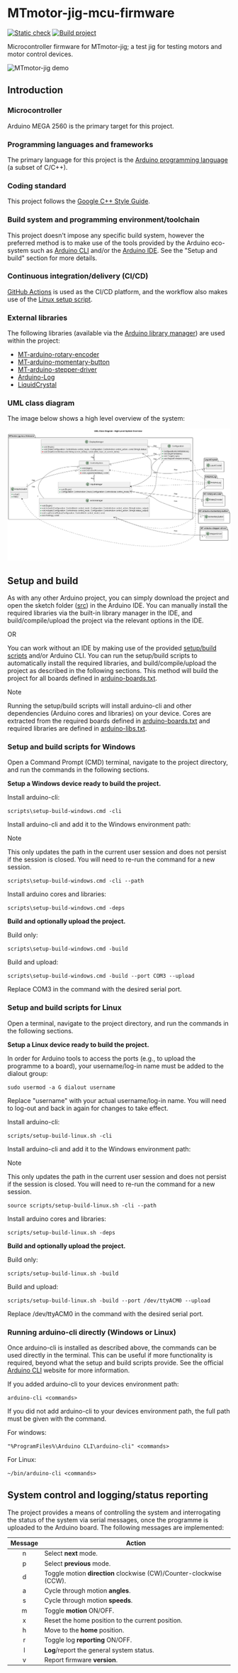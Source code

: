 # MTmotor-jig-mcu-firmware

[![Static check](https://github.com/Morgritech/MTmotor-jig-mcu-firmware/actions/workflows/static-check.yaml/badge.svg)](https://github.com/Morgritech/MTmotor-jig-mcu-firmware/actions/workflows/static-check.yaml) [![Build project](https://github.com/Morgritech/MTmotor-jig-mcu-firmware/actions/workflows/build-project.yaml/badge.svg)](https://github.com/Morgritech/MTmotor-jig-mcu-firmware/actions/workflows/build-project.yaml)

Microcontroller firmware for MTmotor-jig; a test jig for testing motors and motor control devices.

![MTmotor-jig demo](images/mtmotor-jig%20demo%202.5x%20speed%20720p%20gif.gif)

## Introduction

### Microcontroller

Arduino MEGA 2560 is the primary target for this project.

### Programming languages and frameworks

The primary language for this project is the [Arduino programming language](https://www.arduino.cc/reference) (a subset of C/C++).

### Coding standard

This project follows the [Google C++ Style Guide](https://google.github.io/styleguide/cppguide.html).

### Build system and programming environment/toolchain

This project doesn't impose any specific build system, however the preferred method is to make use of the tools provided by the Arduino eco-system such as [Arduino CLI](https://arduino.github.io/arduino-cli) and/or the [Arduino IDE](https://www.arduino.cc/en/software). See the "Setup and build" section for more details.

### Continuous integration/delivery (CI/CD)

[GitHub Actions](https://docs.github.com/en/actions) is used as the CI/CD platform, and the workflow also makes use of the [Linux setup script](scripts/setup-build-linux.sh).

### External libraries

The following libraries (available via the [Arduino library manager](https://www.arduino.cc/reference/en/libraries)) are used within the project:

- [MT-arduino-rotary-encoder](https://github.com/Morgritech/MT-arduino-rotary-encoder)
- [MT-arduino-momentary-button](https://github.com/Morgritech/MT-arduino-momentary-button)
- [MT-arduino-stepper-driver](https://github.com/Morgritech/MT-arduino-stepper-driver)
- [Arduino-Log](https://github.com/thijse/Arduino-Log)
- [LiquidCrystal](https://github.com/arduino-libraries/LiquidCrystal)

### UML class diagram

The image below shows a high level overview of the system:

![UML class diagram](images/uml-class-diagram-overview.png)

## Setup and build

As with any other Arduino project, you can simply download the project and open the sketch folder ([src](src)) in the Arduino IDE. You can manually install the required libraries via the built-in library manager in the IDE, and build/compile/upload the project via the relevant options in the IDE.

OR

You can work without an IDE by making use of the provided [setup/build scripts](scripts) and/or Arduino CLI. You can run the setup/build scripts to automatically install the required libraries, and build/compile/upload the project as described in the following sections. This method will build the project for all boards defined in [arduino-boards.txt](arduino-boards.txt).

> [!NOTE]
> Running the setup/build scripts will install arduino-cli and other dependencies (Arduino cores and libraries) on your device. Cores are extracted from the required boards defined in [arduino-boards.txt](arduino-boards.txt) and required libraries are defined in [arduino-libs.txt](arduino-libs.txt).

### Setup and build scripts for Windows

Open a Command Prompt (CMD) terminal, navigate to the project directory, and run the commands in the following sections.

**Setup a Windows device ready to build the project.**

Install arduino-cli:

``` shell
scripts\setup-build-windows.cmd -cli
```

Install arduino-cli and add it to the Windows environment path:
> [!NOTE]
> This only updates the path in the current user session and does not persist if the session is closed. You will need to re-run the command for a new session.

``` shell
scripts\setup-build-windows.cmd -cli --path
```

Install arduino cores and libraries:

``` shell
scripts\setup-build-windows.cmd -deps
```

**Build and optionally upload the project.**

Build only:

``` shell
scripts\setup-build-windows.cmd -build
```

Build and upload:

``` shell
scripts\setup-build-windows.cmd -build --port COM3 --upload
```

Replace COM3 in the command with the desired serial port.

### Setup and build scripts for Linux

Open a terminal, navigate to the project directory, and run the commands in the following sections.

**Setup a Linux device ready to build the project.**

In order for Arduino tools to access the ports (e.g., to upload the programme to a board), your username/log-in name must be added to the dialout group:

``` shell
sudo usermod -a G dialout username
```

Replace "username" with your actual username/log-in name. You will need to log-out and back in again for changes to take effect.

Install arduino-cli:

``` shell
scripts/setup-build-linux.sh -cli
```

Install arduino-cli and add it to the Windows environment path:
> [!NOTE]
> This only updates the path in the current user session and does not persist if the session is closed. You will need to re-run the command for a new session.

``` shell
source scripts/setup-build-linux.sh -cli --path
```

Install arduino cores and libraries:

``` shell
scripts/setup-build-linux.sh -deps
```

**Build and optionally upload the project.**

Build only:

``` shell
scripts/setup-build-linux.sh -build
```

Build and upload:

``` shell
scripts/setup-build-linux.sh -build --port /dev/ttyACM0 --upload
```

Replace /dev/ttyACM0 in the command with the desired serial port.

### Running arduino-cli directly (Windows or Linux)

Once arduino-cli is installed as described above, the commands can be used directly in the terminal. This can be useful if more functionality is required, beyond what the setup and build scripts provide. See the official [Arduino CLI](https://arduino.github.io/arduino-cli) website for more information.

If you added arduino-cli to your devices environment path:

``` shell
arduino-cli <commands>
```

If you did not add arduino-cli to your devices environment path, the full path must be given with the command.

For windows:

``` shell
"%ProgramFiles%\Arduino CLI\arduino-cli" <commands>
```

For Linux:

``` shell
~/bin/arduino-cli <commands>
```

## System control and logging/status reporting

The project provides a means of controlling the system and interrogating the status of the system via serial messages, once the programme is uploaded to the Arduino board. The following messages are implemented:

|Message|Action|
|:----:|----|
|n|Select **next** mode.|
|p|Select **previous** mode.|
|d|Toggle motion **direction** clockwise (CW)/Counter-clockwise (CCW).|
|a|Cycle through motion **angles**.|
|s|Cycle through motion **speeds**.|
|m|Toggle **motion** ON/OFF.|
|x|Reset the home position to the current position.|
|h|Move to the **home** position.|
|r|Toggle log **reporting** ON/OFF.|
|l|**Log**/report the general system status.|
|v|Report firmware **version**.|
